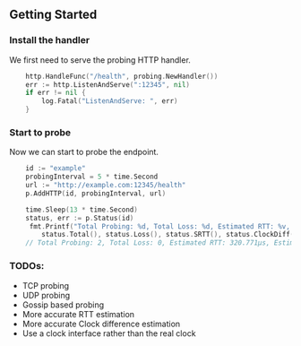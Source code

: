 ## Getting Started

### Install the handler

We first need to serve the probing HTTP handler.

```go
    http.HandleFunc("/health", probing.NewHandler())
    err := http.ListenAndServe(":12345", nil)
    if err != nil {
        log.Fatal("ListenAndServe: ", err)
    }
```

### Start to probe

Now we can start to probe the endpoint.

``` go
    id := "example"
    probingInterval = 5 * time.Second
    url := "http://example.com:12345/health"
    p.AddHTTP(id, probingInterval, url)

    time.Sleep(13 * time.Second)
    status, err := p.Status(id)
     fmt.Printf("Total Probing: %d, Total Loss: %d, Estimated RTT: %v, Estimated Clock Difference: %v\n",
        status.Total(), status.Loss(), status.SRTT(), status.ClockDiff())
    // Total Probing: 2, Total Loss: 0, Estimated RTT: 320.771µs, Estimated Clock Difference: -35.869µs
```

### TODOs:

- TCP probing
- UDP probing
- Gossip based probing
- More accurate RTT estimation
- More accurate Clock difference estimation
- Use a clock interface rather than the real clock
